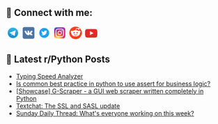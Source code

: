 ## 🔎 Connect with me:
[<img src="https://github.com/bullbesh/bullbesh/blob/main/images/Telegram.png" width="32" height="32" />](https://t.me/bullbesh)
[<img src="https://github.com/bullbesh/bullbesh/blob/main/images/VK.png" width="32" height="32" />](https://vk.com/bullbesh)
[<img src="https://github.com/bullbesh/bullbesh/blob/main/images/Twitter.png" width="32" height="32" />](https://twitter.com/bullbesh1)
[<img src="https://github.com/bullbesh/bullbesh/blob/main/images/Instagram.png" width="32" height="32" />](https://www.instagram.com/bullbesh)
[<img src="https://github.com/bullbesh/bullbesh/blob/main/images/Reddit.png" width="32" height="32" />](https://www.reddit.com/user/bullbesh)
[<img src="https://github.com/bullbesh/bullbesh/blob/main/images/YouTube.png" width="32" height="32" />](https://www.youtube.com/channel/UCtfjRs6uzgq5mfm8S06WTcg)

## 📕 Latest r/Python Posts
<!-- BLOG-POST-LIST:START -->
- [Typing Speed Analyzer](https://www.reddit.com/r/Python/comments/1e35h3u/typing_speed_analyzer/)
- [Is common best practice in python to use assert for business logic?](https://www.reddit.com/r/Python/comments/1e33nuh/is_common_best_practice_in_python_to_use_assert/)
- [[Showcase] G-Scraper - a GUI web scraper written completely in Python](https://www.reddit.com/r/Python/comments/1e2z7n7/showcase_gscraper_a_gui_web_scraper_written/)
- [Textchat: The SSL and SASL update](https://www.reddit.com/r/Python/comments/1e2rmta/textchat_the_ssl_and_sasl_update/)
- [Sunday Daily Thread: What&#39;s everyone working on this week?](https://www.reddit.com/r/Python/comments/1e2om1j/sunday_daily_thread_whats_everyone_working_on/)
<!-- BLOG-POST-LIST:END -->
